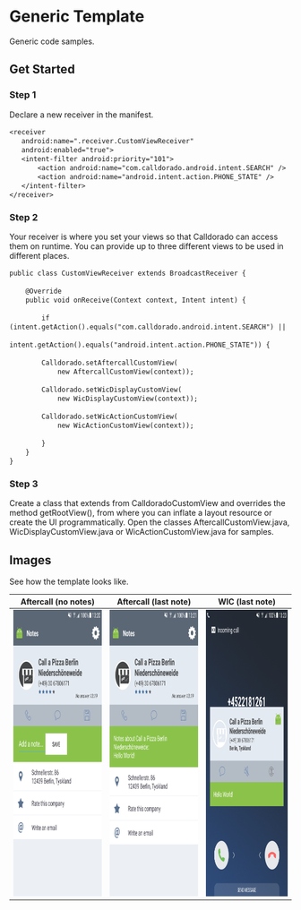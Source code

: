 # Generic Template

Generic code samples.

## Get Started

### Step 1
Declare a new receiver in the manifest.
  
 ```
<receiver
    android:name=".receiver.CustomViewReceiver"
    android:enabled="true">
    <intent-filter android:priority="101">
        <action android:name="com.calldorado.android.intent.SEARCH" />
        <action android:name="android.intent.action.PHONE_STATE" />
    </intent-filter>
</receiver>
```

### Step 2 
Your receiver is where you set your views so that Calldorado can access them on runtime. You can provide up to three different views to be used in different places.

```
public class CustomViewReceiver extends BroadcastReceiver {

    @Override
    public void onReceive(Context context, Intent intent) {

        if (intent.getAction().equals("com.calldorado.android.intent.SEARCH") ||
                intent.getAction().equals("android.intent.action.PHONE_STATE")) {

	    Calldorado.setAftercallCustomView(
		    new AftercallCustomView(context));
					   
	    Calldorado.setWicDisplayCustomView(
		    new WicDisplayCustomView(context));					   
			
	    Calldorado.setWicActionCustomView(
		    new WicActionCustomView(context));					

        }
    }
}
```

### Step 3
Create a class that extends from CalldoradoCustomView and overrides the method getRootView(), from where you can inflate a layout resource or create the UI programmatically. Open the classes AftercallCustomView.java, WicDisplayCustomView.java or WicActionCustomView.java for samples.

## Images

See how the template looks like.

|  Aftercall (no notes) |  Aftercall (last note)  | WIC (last note) |
|---|---|---|
|  <img src="screenshots/aftercall_save_note.png" width="288" height="512">  |  <img src="screenshots/aftercall_last_note.png" width="288" height="512">  |  <img src="screenshots/wic_incoming_last_note.png" width="288" height="512">  |
 
